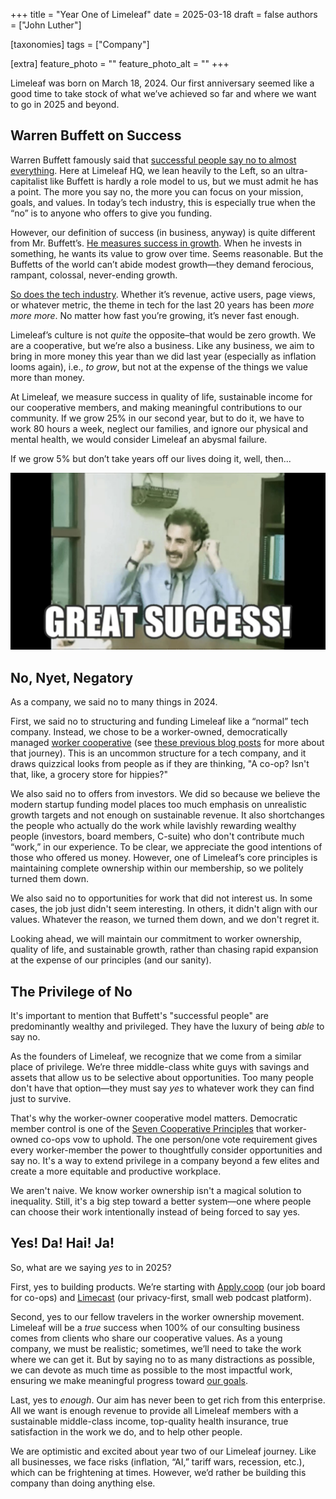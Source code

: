 +++
title = "Year One of Limeleaf"
date = 2025-03-18
draft = false
authors = ["John Luther"]

[taxonomies]
tags = ["Company"]

[extra]
feature_photo = ""
feature_photo_alt = ""
+++

Limeleaf was born on March 18, 2024. Our first anniversary seemed like a good time to take stock of what we’ve achieved so far and where we want to go in 2025 and beyond.

## Warren Buffett on Success

Warren Buffett famously said that [successful people say no to almost everything](https://www.msn.com/en-us/money/savingandinvesting/warren-buffetts-surprising-secret-to-success-is-to-say-no-to-almost-everything/ar-BB1ncA2j "Warren Buffett reveals his surprising secret to success"). Here at Limeleaf HQ, we lean heavily to the Left, so an ultra-capitalist like Buffett is hardly a role model to us, but we must admit he has a point. The more you say no, the more you can focus on your mission, goals, and values. In today’s tech industry, this is especially true when the “no” is to anyone who offers to give you funding.

However, our definition of success (in business, anyway) is quite different from Mr. Buffett’s. [He measures success in growth](https://www.azquotes.com/quote/710123 "Growth and value investing are joined at the hip."). When he invests in something, he wants its value to grow over time. Seems reasonable. But the Buffetts of the world can’t abide modest growth—they demand ferocious, rampant, colossal, never-ending growth.

[So does the tech industry](https://www.wheresyoured.at/the-rot-economy "The Rot Economy"). Whether it’s revenue, active users, page views, or whatever metric, the theme in tech for the last 20 years has been *more more more*. No matter how fast you’re growing, it’s never fast enough.

Limeleaf’s culture is not *quite* the opposite–that would be zero growth. We are a cooperative, but we’re also a business. Like any business, we aim to bring in more money this year than we did last year (especially as inflation looms again), i.e., *to grow*, but not at the expense of the things we value more than money.

At Limeleaf, we measure success in quality of life, sustainable income for our cooperative members, and making meaningful contributions to our community. If we grow 25% in our second year, but to do it, we have to work 80 hours a week, neglect our families, and ignore our physical and mental health, we would consider Limeleaf an abysmal failure.

If we grow 5% but don’t take years off our lives doing it, well, then...

<img src="/images/blog/borat.jpg" alt="Borat great success" width="600"/>

## No, Nyet, Negatory

As a company, we said no to many things in 2024.

First, we said no to structuring and funding Limeleaf like a “normal” tech company. Instead, we chose to be a worker-owned, democratically managed [worker cooperative](https://www.wikiwand.com/en/articles/Worker_cooperative "Worker cooperative definition") (see [these previous blog posts](https://limeleaf.net/tags/co-ops/ "Limeleaf blog posts about co-ops") for more about that journey). This is an uncommon structure for a tech company, and it draws quizzical looks from people as if they are thinking, "A co-op? Isn't that, like, a grocery store for hippies?"

We also said no to offers from investors. We did so because we believe the modern startup funding model places too much emphasis on unrealistic growth targets and not enough on sustainable revenue. It also shortchanges the people who actually do the work while lavishly rewarding wealthy people (investors, board members, C-suite) who don't contribute much “work,” in our experience. To be clear, we appreciate the good intentions of those who offered us money. However, one of Limeleaf’s core principles is maintaining complete ownership within our membership, so we politely turned them down.

We also said no to opportunities for work that did not interest us. In some cases, the job just didn't seem interesting. In others, it didn't align with our values. Whatever the reason, we turned them down, and we don't regret it.

Looking ahead, we will maintain our commitment to worker ownership, quality of life, and sustainable growth, rather than chasing rapid expansion at the expense of our principles (and our sanity).

## The Privilege of No

It's important to mention that Buffett's "successful people" are predominantly wealthy and privileged. They have the luxury of being *able* to say no.

As the founders of Limeleaf, we recognize that we come from a similar place of privilege. We’re three middle-class white guys with savings and assets that allow us to be selective about opportunities. Too many people don't have that option—they must say *yes* to whatever work they can find just to survive.

That's why the worker-owner cooperative model matters. Democratic member control is one of the [Seven Cooperative Principles](https://ncbaclusa.coop/resources/7-cooperative-principles/ "Seven Cooperative Principles") that worker-owned co-ops vow to uphold. The one person/one vote requirement gives every worker-member the power to thoughtfully consider opportunities and say no. It's a way to extend privilege in a company beyond a few elites and create a more equitable and productive workplace.

We aren't naive. We know worker ownership isn't a magical solution to inequality. Still, it's a big step toward a better system—one where people can choose their work intentionally instead of being forced to say yes.

## Yes! Da! Hai! Ja!

So, what are we saying *yes* to in 2025?

First, yes to building products. We’re starting with [Apply.coop](https://apply.coop "Apply.coop") (our job board for co-ops) and [Limecast](https://limecast.net "Limecast") (our privacy-first, small web podcast platform). 

Second, yes to our fellow travelers in the worker ownership movement. Limeleaf will be a *true* success when 100% of our consulting business comes from clients who share our cooperative values. As a young company, we must be realistic; sometimes, we’ll need to take the work where we can get it. But by saying no to as many distractions as possible, we can devote as much time as possible to the most impactful work, ensuring we make meaningful progress toward [our goals](https://limeleaf.net/blog/step-0-of-starting-a-tech-worker-coop/ "Step 0 of Starting a Tech Worker Co-Op: Define Your Goals").

Last, yes to *enough*. Our aim has never been to get rich from this enterprise. All we want is enough revenue to provide all Limeleaf members with a sustainable middle-class income, top-quality health insurance, true satisfaction in the work we do, and to help other people.

We are optimistic and excited about year two of our Limeleaf journey. Like all businesses, we face risks (inflation, “AI,” tariff wars, recession, etc.), which can be frightening at times. However, we’d rather be building this company than doing anything else.

